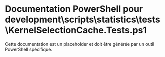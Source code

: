 # Documentation PowerShell pour development\scripts\statistics\tests\KernelSelectionCache.Tests.ps1

Cette documentation est un placeholder et doit être générée par un outil PowerShell spécifique.

